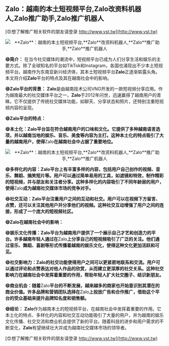 ## ****Zalo**：越南的本土短视频平台,**Zalo**改资料机器人,**Zalo**推广助手,**Zalo**推广机器人**

[😍想了解推广相关软件的朋友请登录 http://www.vst.tw](http://www.vst.tw)

 <center><img src="https://vst.tw/MP4/tuiguang/png/8.png" alt="**Zalo**：越南的本土短视频平台,**Zalo**改资料机器人,**Zalo**推广助手,**Zalo**推广机器人"></center>

**😄简介：**
在当今社交媒体的潮流中，短视频平台已成为人们分享生活和娱乐的主要方式。除了全球知名的平台如TikTok和Instagram，各国也涌现出不少本土短视频平台。越南作为东南亚新兴经济体，其本土短视频平台**Zalo**正逐渐崭露头角。本文将介绍**Zalo**平台的特点及其在越南社会中的影响。

**😄**Zalo**平台的背景：**
**Zalo**是由越南技术公司VNG开发的一款短视频分享应用。作为越南最大的社交媒体平台之一，**Zalo**于2012年问世，迅速赢得了越南用户的青睐。它不仅提供了传统社交媒体功能，如聊天、分享状态和照片，还特别注重短视频内容的呈现。

**😄**Zalo**平台的特点：**

**😄本土化：**Zalo**平台旨在符合越南用户的口味和文化。它提供了多种越南语言选项，并以越南当地的娱乐、音乐、美食等内容为主打。这种本土化的特点吸引了大量的越南用户，使得**Zalo**在越南社会中占据了重要地位。**

 <center><img src="https://vst.tw/MP4/tuiguang/png/0.png" alt="**Zalo**：越南的本土短视频平台,**Zalo**改资料机器人,**Zalo**推广助手,**Zalo**推广机器人"></center>

**😄多样化的内容：**Zalo**平台上有丰富多样的内容，包括用户自己创作的视频、音乐、舞蹈、搞笑短片等。用户可以通过简单易用的工具，如滤镜和特效，制作精彩的短视频，并与朋友和关注者分享。这种多样化的内容吸引了不同年龄层的用户，使得**Zalo**成为越南社交媒体市场的竞争对手。**

**😄社交互动：**Zalo**平台注重用户之间的互动和社交。用户可以在视频下方留言、点赞，还可以关注其他用户并分享他们的视频。这种社交互动增强了用户之间的连接，形成了一个庞大的短视频社区。**

**😄**Zalo**在越南社会中的影响：**

**😄娱乐文化传播：**Zalo**平台为越南用户提供了一个展示自己才艺和创造力的平台。许多越南年轻人通过在**Zalo**上分享自己的短视频吸引了广泛的关注。他们通过音乐、舞蹈、喜剧等形式传播着越南的娱乐文化，使得这种文化更加活跃和可见。**

**😄社交影响力：**Zalo**的社交功能使得用户之间可以更紧密地联系和交流。用户可以通过评论和点赞表达对他人作品的欣赏，从而建立更深厚的社交关系。这种社交影响力在越南社会中发挥着重要的作用，帮助年轻人扩大社交圈子、结识新朋友。**

**😄商业机会：随着**Zalo**平台的不断发展，越来越多的商家也开始意识到其潜在的商业价值。许多品牌和营销团队选择在**Zalo**上投放广告和合作推广，借助这个平台的受众基础来提升品牌知名度和销售额。**

**😄结论：**
**Zalo**作为越南本土的短视频平台，在越南社会中发挥着重要的作用。它本土化的特点、多样化的内容和社交互动功能吸引了大量的用户，并为越南的娱乐文化传播、社交交流和商业机会提供了新的平台。随着科技的进步和用户需求的不断变化，**Zalo**有望继续壮大并成为越南社交媒体市场的领导者。

[😍想了解推广相关软件的朋友请登录 http://www.vst.tw](http://www.vst.tw)



